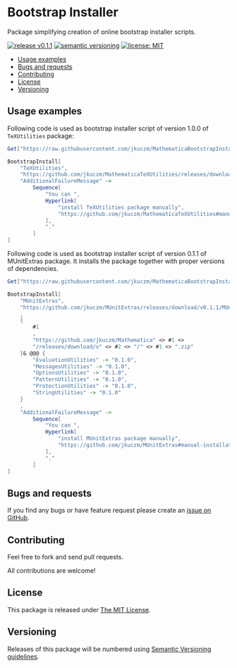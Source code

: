# Bootstrap Installer

Package simplifying creation of online bootstrap installer scripts.

[![release v0.1.1](http://img.shields.io/badge/release-v0.1.1-orange.svg)](https://github.com/jkuczm/MathematicaBootstrapInstaller/releases/latest)
[![semantic versioning](http://jkuczm.github.io/media/images/SemVer-2.0.0-brightgreen.svg)](http://semver.org/spec/v2.0.0.html)
[![license: MIT](http://jkuczm.github.io/media/images/license-MIT-blue.svg)](https://github.com/jkuczm/MathematicaBootstrapInstaller/blob/master/LICENSE)


* [Usage examples](#usage-examples)
* [Bugs and requests](#bugs-and-requests)
* [Contributing](#contributing)
* [License](#license)
* [Versioning](#versioning)



## Usage examples

Following code is used as bootstrap installer script of version 1.0.0 of
`TeXUtilities` package:
```Mathematica
Get["https://raw.githubusercontent.com/jkuczm/MathematicaBootstrapInstaller/v0.1.1/BootstrapInstaller.m"]

BootstrapInstall[
    "TeXUtilities",
    "https://github.com/jkuczm/MathematicaTeXUtilities/releases/download/v1.0.0/TeXUtilities.zip",
    "AdditionalFailureMessage" -> 
        Sequence[
            "You can ", 
            Hyperlink[
                "install TeXUtilities package manually", 
                "https://github.com/jkuczm/MathematicaTeXUtilities#manual-installation"
            ],
            "."
        ]
]
```


Following code is used as bootstrap installer script of version 0.1.1 of
MUnitExtras package. It installs the package together with proper versions of
dependencies.
```Mathematica
Get["https://raw.githubusercontent.com/jkuczm/MathematicaBootstrapInstaller/v0.1.1/BootstrapInstaller.m"]

BootstrapInstall[
    "MUnitExtras",
    "https://github.com/jkuczm/MUnitExtras/releases/download/v0.1.1/MUnitExtras.zip"
    ,
    {
        #1
        ,
        "https://github.com/jkuczm/Mathematica" <> #1 <>
        "/releases/download/v" <> #2 <> "/" <> #1 <> ".zip"
    }& @@@ {
        "EvaluationUtilities" -> "0.1.0",
        "MessagesUtilities" -> "0.1.0",
        "OptionsUtilities" -> "0.1.0",
        "PatternUtilities" -> "0.1.0",
        "ProtectionUtilities" -> "0.1.0",
        "StringUtilities" -> "0.1.0"
    }
    ,
    "AdditionalFailureMessage" -> 
        Sequence[
            "You can ", 
            Hyperlink[
                "install MUnitExtras package manually", 
                "https://github.com/jkuczm/MUnitExtras#manual-installation"
            ],
            "."
        ]
]
```



## Bugs and requests

If you find any bugs or have feature request please create an
[issue on GitHub](https://github.com/jkuczm/MathematicaBootstrapInstaller/issues).



## Contributing

Feel free to fork and send pull requests.

All contributions are welcome!



## License

This package is released under
[The MIT License](https://github.com/jkuczm/MathematicaBootstrapInstaller/blob/master/LICENSE).



## Versioning

Releases of this package will be numbered using
[Semantic Versioning guidelines](http://semver.org/).
